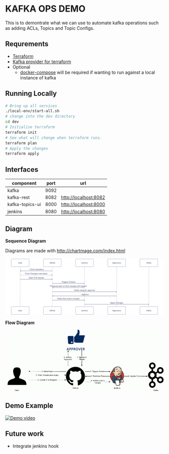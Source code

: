# KAFKA OPS DEMO

This is to demontrate what we can use to automate kafka operations such as adding ACLs, Topics and Topic Configs.

## Requrements

- [Terraform][terraform]
- [Kafka provider for terraform][terraform-kafka-provider]
- Optional
  - [docker-compose][docker-compose] will be required if wanting to run against a local instance of kafka

## Running Locally

```bash
# Bring up all services
./local-env/start-all.sh
# change into the dev directory
cd dev
# Initialise terraform
terraform init
# See what will change when terraform runs.
terraform plan
# Apply the changes
terraform apply
```

## Interfaces

| component       | port | url                     |
| ---             | ---  | ---                     |
| kafka           | 9092 |                         |
| kafka-rest      | 8082 | <http://localhost:8082> |
| kafka-topics-ui | 8000 | <http://localhost:8000> |
| jenkins         | 8080 | <http://localhost:8080> |

## Diagram

**Sequence Diagram**

Diagrams are made with <http://chartmage.com/index.html>

![Sequence Diagram](diagrams/sequence-diagram.png)

**Flow Diagram**

![Flow Diagram](diagrams/kafka-ops-demo.gif)

## Demo Example

[![Demo video](http://img.youtube.com/vi/qTIIJg81o-Q/0.jpg)](http://www.youtube.com/watch?v=qTIIJg81o-Q "demo kafka ops interaction terraform")

## Future work

- Integrate jenkins hook

[terraform]: https://www.terraform.io/
[terraform-kafka-provider]: https://github.com/Mongey/terraform-provider-kafka
[kafka-topics-ui]: https://github.com/Landoop/kafka-topics-ui
[docker-compose]: https://docs.docker.com/compose/
